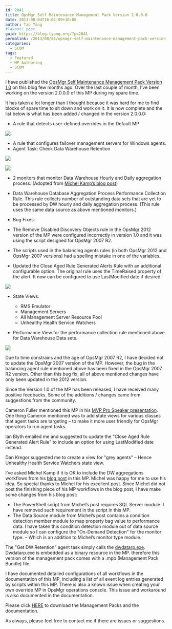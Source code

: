 ```yaml
---
id: 2041
title: OpsMgr Self Maintenance Management Pack Version 2.0.0.0
date: 2013-08-04T16:04:09+10:00
author: Tao Yang
#layout: post
guid: https://blog.tyang.org/?p=2041
permalink: /2013/08/04/opsmgr-self-maintenance-management-pack-version-2-0-0-0/
categories:
  - SCOM
tags:
  - Featured
  - MP Authoring
  - SCOM
---
```

I have published the <a href="https://blog.tyang.org/2013/03/03/opsmgr-self-maintenance-management-pack/">OpsMgr Self Maintenance Management Pack Version 1.0</a> on this blog few months ago. Over the last couple of month, I’ve been working on the version 2.0.0.0 of this MP during my spare time.

It has taken a lot longer than I thought because it was hard for me to find blocks of spare time to sit down and work on it. It is now complete and the list below is what has been added / changed in the version 2.0.0.0:

* A rule that detects user-defined overrides in the Default MP

![](https://blog.tyang.org/wp-content/uploads/2013/08/image.png)

* A rule that configures failover management servers for Windows agents.
* Agent Task: Check Data Warehouse Retention

![](https://blog.tyang.org/wp-content/uploads/2013/08/image1.png)

![](https://blog.tyang.org/wp-content/uploads/2013/08/image2.png)

* 2 monitors that monitor Data Warehouse Hourly and Daily aggregation process. (Adopted from [Michel Kamp’s blog post](http://michelkamp.wordpress.com/2013/03/24/get-a-grip-on-the-dwh-aggregations/))
* Data Warehouse Database Aggregation Process Performance Collection Rule. This rule collects number of outstanding data sets that are yet to be processed by DW hourly and daily aggregation process. (This rule uses the same data source as above mentioned monitors.)
* Bug Fixes:

* The Remove Disabled Discovery Objects rule in the OpsMgr 2012 version of the MP were configured incorrectly in version 1.0 and it was using the script designed for OpsMgr 2007 R2.
* The scripts used in the balancing agents rules (in both OpsMgr 2012 and OpsMgr 2007 versions) had a spelling mistake in one of the variables.

* Updated the Close Aged Rule Generated Alerts Rule with an additional configurable option. The original rule uses the TimeRaised property of the alert. It now can be configured to use LastModified date if desired.

![](https://blog.tyang.org/wp-content/uploads/2013/08/image3.png)

* State Views:

  * RMS Emulator
  * Management Servers
  * All Management Server Resource Pool
  * Unhealthy Health Service Watchers

* Performance View for the performance collection rule mentioned above for Data Warehouse Data sets.

![](https://blog.tyang.org/wp-content/uploads/2013/08/image4.png)

Due to time constrains and the age of OpsMgr 2007 R2, I have decided not to update the OpsMgr 2007 version of the MP. However, the bug in the balancing agent rule mentioned above has been fixed in the OpsMgr 2007 R2 version. Other than this bug fix, all of above mentioned changes have only been updated in the 2012 version.

Since the Version 1.0 of the MP has been released, I have received many positive feedbacks. Some of the additions / changes came from suggestions from the community.

Cameron Fuller mentioned this MP in his [MVP Pro Speaker presentation](http://blogs.technet.com/b/momteam/archive/2013/05/23/mvp-cameron-fuller-presents-operations-manager-evolution-taking-your-operations-manager-to-the-next-level.aspx). One thing Cameron mentioned was to add state views for various classes that agent tasks are targeting – to make it more user friendly for OpsMgr operators to run agent tasks.

Ian Blyth emailed me and suggested to update the "Close Aged Rule Generated Alert Rule" to include an option for using LastModified date instead.

Dan Kregor suggested me to create a view for "grey agents" – Hence Unhealthy Health Service Watchers state view.

I’ve asked Michel Kamp if it is OK to include the DW aggregations workflows from his [blog post](http://michelkamp.wordpress.com/2013/03/24/get-a-grip-on-the-dwh-aggregations/) in this MP. Michel was happy for me to use his idea. So special thanks to Michel for his excellent post. Since Michel did not post the finishing piece of his MP workflows in the blog post, I have make some changes from his blog post:

* The PowerShell script from Michel’s post requires SQL Server module. I have removed such requirement in the script in this MP.
* The Data Source module from Michel’s post contains a condition detection member module to map property bag value to performance data. I have taken this condition detection module out of data source module so I can configure the "On-Demand Detection" for the monitor type. – Which is an addition to Michel’s monitor type module.

The "Get DW Retention" agent task simply calls the [dwdatarp.exe](http://blogs.technet.com/b/momteam/archive/2008/05/14/data-warehouse-data-retention-policy-dwdatarp-exe.aspx). Dwdatarp.exe is embedded as a binary resource in the MP. therefore this version of the management pack comes with a .mpb (Management Pack Bundle) file.

I have documented detailed configurations of all workflows in the documentation of this MP, including a list of all event log entries generated by scripts within this MP. There is also a known issue when creating your own override MP in OpsMgr operations console. This issue and workaround is also documented in the documentation.

Please click [HERE](https://cookdown.com/scom-essentials/self-maintenance) to download the Management Packs and the documentation.

As always, please feel free to contact me if there are issues or suggestions.
